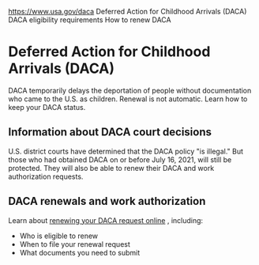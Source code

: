 

https://www.usa.gov/daca
Deferred Action for Childhood Arrivals (DACA)
DACA eligibility requirements
How to renew DACA

Deferred Action for Childhood Arrivals (DACA)
=============================================

DACA temporarily delays the deportation of people without documentation who came to the U.S. as children. Renewal is not automatic. Learn how to keep your DACA status.

**Information about DACA court decisions**
------------------------------------------

U.S. district courts have determined that the DACA policy "is illegal." But those who had obtained DACA on or before July 16, 2021, will still be protected. They will also be able to renew their DACA and work authorization requests.

**DACA renewals and work authorization**
----------------------------------------

Learn about
[renewing your DACA request online](https://www.uscis.gov/archive/renew-your-daca)
, including:

* Who is eligible to renew
* When to file your renewal request
* What documents you need to submit
